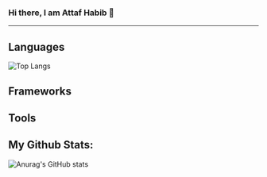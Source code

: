 ### Hi there, I am Attaf Habib 👋
---

## Languages
![Top Langs](https://github-readme-stats.vercel.app/api/top-langs/?username=attafhabib&langs_count=8&layout=compact)
## Frameworks

## Tools

## My Github Stats:
![Anurag's GitHub stats](https://github-readme-stats.vercel.app/api?username=attafhabib&count_private=true&show_icons=true)
<!--
**AttafHabib/AttafHabib** is a ✨ _special_ ✨ repository because its `README.md` (this file) appears on your GitHub profile.

Here are some ideas to get you started:

- 🔭 I’m currently working on ...
- 🌱 I’m currently learning ...
- 👯 I’m looking to collaborate on ...
- 🤔 I’m looking for help with ...
- 💬 Ask me about ...
- 📫 How to reach me: ...
- 😄 Pronouns: ...
- ⚡ Fun fact: ...
-->
